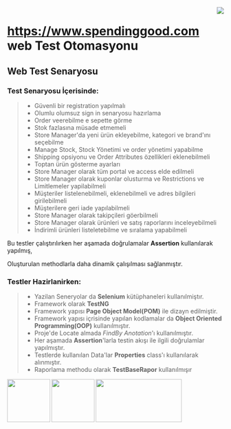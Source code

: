 <img src="pngs/readme.png" align="right"/>


# https://www.spendinggood.com web Test Otomasyonu
## Web Test Senaryosu
### Test Senaryosu İçerisinde:
> - Güvenli bir registration yapılmalı
> - Olumlu olumsuz sign in senaryosu hazırlama
> - Order veerebilme e sepette görme
> - Stok fazlasına müsade etmemeli
> - Store Manager'da yeni ürün ekleyebilme, kategori ve brand'ını seçebilme
> - Manage Stock, Stock Yönetimi ve order yönetimi yapabilme
> - Shipping opsiyonu ve Order Attributes özellikleri eklenebilmeli
> - Toptan ürün gösterme ayarları
> - Store Manager olarak tüm portal ve access elde edilmeli
> - Store Manager olarak kuponlar olusturma ve Restrictions ve Limitlemeler yapilabilmeli
> - Müşteriler listelenebilmeli, eklenebilmeli ve adres bilgileri girilebilmeli
> - Müşterilere geri iade yapılabilmeli
> - Store Manager olarak takipçileri göerbilmeli
> - Store Manager olarak ürünleri ve satış raporlarını inceleyebilmeli
> - İndirimli ürünleri listeletebilme ve sıralama yapabilmeli

Bu testler çalıştırılırken her aşamada doğrulamalar **Assertion** kullanılarak yapılmış,

Oluşturulan methodlarla daha dinamik çalışılması sağlanmıştır.

### Testler Hazirlanirken:
> - Yazilan Seneryolar da **Selenium** kütüphaneleri kullanılmiştır.
> - Framework olarak **TestNG**
> - Framework yapısı **Page Object Model(POM)** ile dizayn edilmiştir.
> - Framework yapısı içrisinde yapılan kodlamalar da **Object Oriented Programming(OOP)** kullanılmıştır.
> - Proje'de Locate almada _FindBy Anotation_'ı kullanılmıştır.
> - Her aşamada **Assertion**'larla testin akışı ile ilgili doğrulamlar yapılmıştır.
> - Testlerde kullanılan Data'lar **Properties** class'ı kullanılarak alınmıştır.
> - Raporlama methodu olarak **TestBaseRapor** kullanılmışır


<img src="pngs/java.jpg" width="100px" height="100px" padding="10px" align="left"/>
<img src="pngs/selenium.png" width="100px" height="100px" padding="10px" align="left"/>
<img src="pngs/testng1.png" width="200px" height="100px" padding="10px" align="left"/>
